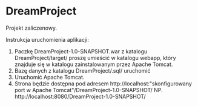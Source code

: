 # DreamProject
Projekt zaliczenowy.

Instrukcja uruchomienia aplikacji:

1. Paczkę DreamProject-1.0-SNAPSHOT.war z katalogu DreamProject/target/ proszę umieścić w katalogu webapp, który znajduje się w katalogu zainstalowanym przez Apache Tomcat.
2. Bazę danych z katalogu DreamProject/.sql/ uruchomić
3. Uruchomić Apache Tomcat.
4. Strona będzie dostępna pod adresem http://localhost:"skonfigurowany port w Apache Tomcat"/DreamProject-1.0-SNAPSHOT/
   NP. http://localhost:8080/DreamProject-1.0-SNAPSHOT/
